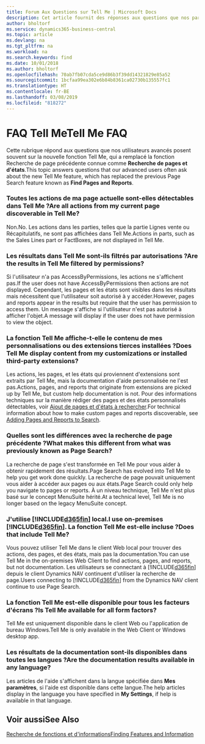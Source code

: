```yaml
---
title: Forum Aux Questions sur Tell Me | Microsoft Docs
description: Cet article fournit des réponses aux questions que nos partenaires et clients posent souvent sur Tell Me.
author: bholtorf
ms.service: dynamics365-business-central
ms.topic: article
ms.devlang: na
ms.tgt_pltfrm: na
ms.workload: na
ms.search.keywords: find
ms.date: 10/01/2018
ms.author: bholtorf
ms.openlocfilehash: 70ab7fb07cda5ce9d86b3f39dd14321829e85a52
ms.sourcegitcommit: 1bcfaa99ea302e6b84b8361ca02730b135557fc1
ms.translationtype: HT
ms.contentlocale: fr-BE
ms.lasthandoff: 03/08/2019
ms.locfileid: "818272"
---
```

# <a name="tell-me-faq"></a><span data-ttu-id="088ce-103">FAQ Tell Me</span><span class="sxs-lookup"><span data-stu-id="088ce-103">Tell Me FAQ</span></span>
<span data-ttu-id="088ce-104">Cette rubrique répond aux questions que nos utilisateurs avancés posent souvent sur la nouvelle fonction Tell Me, qui a remplacé la fonction Recherche de page précédente connue comme **Recherche de pages et d'états**.</span><span class="sxs-lookup"><span data-stu-id="088ce-104">This topic answers questions that our advanced users often ask about the new Tell Me feature, which has replaced the previous Page Search feature known as **Find Pages and Reports**.</span></span>

### <a name="are-all-actions-from-my-current-page-discoverable-in-tell-me"></a><span data-ttu-id="088ce-105">Toutes les actions de ma page actuelle sont-elles détectables dans Tell Me ?</span><span class="sxs-lookup"><span data-stu-id="088ce-105">Are all actions from my current page discoverable in Tell Me?</span></span>
<span data-ttu-id="088ce-106">Non.</span><span class="sxs-lookup"><span data-stu-id="088ce-106">No.</span></span> <span data-ttu-id="088ce-107">Les actions dans les parties, telles que la partie Lignes vente ou Récapitulatifs, ne sont pas affichées dans Tell Me.</span><span class="sxs-lookup"><span data-stu-id="088ce-107">Actions in parts, such as the Sales Lines part or FactBoxes, are not displayed in Tell Me.</span></span>

### <a name="are-the-results-in-tell-me-filtered-by-permissions"></a><span data-ttu-id="088ce-108">Les résultats dans Tell Me sont-ils filtrés par autorisations ?</span><span class="sxs-lookup"><span data-stu-id="088ce-108">Are the results in Tell Me filtered by permissions?</span></span>
<span data-ttu-id="088ce-109">Si l'utilisateur n'a pas AccessByPermissions, les actions ne s'affichent pas.</span><span class="sxs-lookup"><span data-stu-id="088ce-109">If the user does not have AccessByPermissions then actions are not displayed.</span></span> <span data-ttu-id="088ce-110">Cependant, les pages et les états sont visibles dans les résultats mais nécessitent que l'utilisateur soit autorisé à y accéder.</span><span class="sxs-lookup"><span data-stu-id="088ce-110">However, pages and reports appear in the results but require that the user has permission to access them.</span></span> <span data-ttu-id="088ce-111">Un message s'affiche si l'utilisateur n'est pas autorisé à afficher l'objet.</span><span class="sxs-lookup"><span data-stu-id="088ce-111">A message will display if the user does not have permission to view the object.</span></span>

### <a name="does-tell-me-display-content-from-my-customizations-or-installed-third-party-extensions"></a><span data-ttu-id="088ce-112">La fonction Tell Me affiche-t-elle le contenu de mes personnalisations ou des extensions tierces installées ?</span><span class="sxs-lookup"><span data-stu-id="088ce-112">Does Tell Me display content from my customizations or installed third-party extensions?</span></span>
<span data-ttu-id="088ce-113">Les actions, les pages, et les états qui proviennent d'extensions sont extraits par Tell Me, mais la documentation d'aide personnalisée ne l'est pas.</span><span class="sxs-lookup"><span data-stu-id="088ce-113">Actions, pages, and reports that originate from extensions are picked up by Tell Me, but custom help documentation is not.</span></span> <span data-ttu-id="088ce-114">Pour des informations techniques sur la manière rédiger des pages et des états personnalisés détectables, voir [Ajout de pages et d'états à rechercher](/dynamics365/business-central/dev-itpro/developer/devenv-al-menusuite-functionality).</span><span class="sxs-lookup"><span data-stu-id="088ce-114">For technical information about how to make custom pages and reports discoverable, see [Adding Pages and Reports to Search](/dynamics365/business-central/dev-itpro/developer/devenv-al-menusuite-functionality).</span></span>

### <a name="what-makes-this-different-from-what-was-previously-known-as-page-search"></a><span data-ttu-id="088ce-115">Quelles sont les différences avec la recherche de page précédente ?</span><span class="sxs-lookup"><span data-stu-id="088ce-115">What makes this different from what was previously known as Page Search?</span></span>
<span data-ttu-id="088ce-116">La recherche de page s'est transformée en Tell Me pour vous aider à obtenir rapidement des résultats.</span><span class="sxs-lookup"><span data-stu-id="088ce-116">Page Search has evolved into Tell Me to help you get work done quickly.</span></span> <span data-ttu-id="088ce-117">La recherche de page pouvait uniquement vous aider à accéder aux pages ou aux états.</span><span class="sxs-lookup"><span data-stu-id="088ce-117">Page Search could only help you navigate to pages or reports.</span></span> <span data-ttu-id="088ce-118">À un niveau technique, Tell Me n'est plus basé sur le concept MenuSuite hérité.</span><span class="sxs-lookup"><span data-stu-id="088ce-118">At a technical level, Tell Me is no longer based on the legacy MenuSuite concept.</span></span>

### <a name="i-use-on-premises-included365finincludesd365finmdmd-does-that-include-tell-me"></a><span data-ttu-id="088ce-119">J'utilise [!INCLUDE[d365fin](includes/d365fin_md.md)] local.</span><span class="sxs-lookup"><span data-stu-id="088ce-119">I use on-premises [!INCLUDE[d365fin](includes/d365fin_md.md)].</span></span> <span data-ttu-id="088ce-120">La fonction Tell Me est-elle incluse ?</span><span class="sxs-lookup"><span data-stu-id="088ce-120">Does that include Tell Me?</span></span>
<span data-ttu-id="088ce-121">Vous pouvez utiliser Tell Me dans le client Web local pour trouver des actions, des pages, et des états, mais pas la documentation.</span><span class="sxs-lookup"><span data-stu-id="088ce-121">You can use Tell Me in the on-premises Web Client to find actions, pages, and reports, but not documentation.</span></span> <span data-ttu-id="088ce-122">Les utilisateurs se connectant à [!INCLUDE[d365fin](includes/d365fin_md.md)] depuis le client Dynamics NAV continuent d'utiliser la recherche de page.</span><span class="sxs-lookup"><span data-stu-id="088ce-122">Users connecting to [!INCLUDE[d365fin](includes/d365fin_md.md)] from the Dynamics NAV client continue to use Page Search.</span></span>

### <a name="is-tell-me-available-for-all-form-factors"></a><span data-ttu-id="088ce-123">La fonction Tell Me est-elle disponible pour tous les facteurs d'écrans ?</span><span class="sxs-lookup"><span data-stu-id="088ce-123">Is Tell Me available for all form factors?</span></span>
<span data-ttu-id="088ce-124">Tell Me est uniquement disponible dans le client Web ou l'application de bureau Windows.</span><span class="sxs-lookup"><span data-stu-id="088ce-124">Tell Me is only available in the Web Client or Windows desktop app.</span></span>

### <a name="are-the-documentation-results-available-in-any-language"></a><span data-ttu-id="088ce-125">Les résultats de la documentation sont-ils disponibles dans toutes les langues ?</span><span class="sxs-lookup"><span data-stu-id="088ce-125">Are the documentation results available in any language?</span></span>
<span data-ttu-id="088ce-126">Les articles de l'aide s'affichent dans la langue spécifiée dans **Mes paramètres**, si l'aide est disponible dans cette langue.</span><span class="sxs-lookup"><span data-stu-id="088ce-126">The help articles display in the language you have specified in **My Settings**, if help is available in that language.</span></span>

## <a name="see-also"></a><span data-ttu-id="088ce-127">Voir aussi</span><span class="sxs-lookup"><span data-stu-id="088ce-127">See Also</span></span>  
[<span data-ttu-id="088ce-128">Recherche de fonctions et d'informations</span><span class="sxs-lookup"><span data-stu-id="088ce-128">Finding Features and Information</span></span>](ui-search.md)
